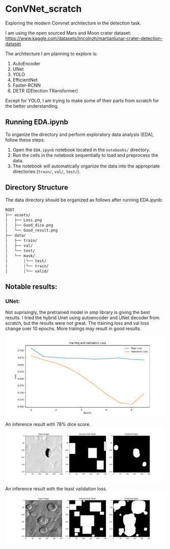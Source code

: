 # ConVNet_scratch
Exploring the modern Convnet architecture in the detection task. 

I am using the open sourced Mars and Moon crater dataset: https://www.kaggle.com/datasets/lincolnzh/martianlunar-crater-detection-dataset

The architecture I am planning to explore is:
1. AutoEncoder
2. UNet
3. YOLO
4. EfficientNet
5. Faster-RCNN
6. DETR (DEtection TRansformer)

Except for YOLO, I am trying to make some of their parts from scratch for the better understanding.

## Running EDA.ipynb
To organize the directory and perform exploratory data analysis (EDA), follow these steps:

1. Open the `EDA.ipynb` notebook located in the `notebooks/` directory.
2. Run the cells in the notebook sequentially to load and preprocess the data.
3. The notebook will automatically organize the data into the appropriate directories (`train/`, `val/`, `test/`).

## Directory Structure

The data directory should be organized as follows after running EDA.ipynb:

```
ROOT
├── assets/
│   ├── Loss.png
│   ├── Good_dice.png
│   └── Good_result.png
├── data/
│   ├── train/
│   ├── val/
│   └── test/
│   └── mask/
│       │└── test/
│       │└── train/
│       │└── valid/
```

## Notable results:

### UNet:
Not suprisingly, the pretrained model in smp library is giving the best results. I tried the hybrid Unet using autoencoder and UNet decoder from scratch, but the results were not great. 
The training loss and val loss change over 10 epochs. More traiings may result in good results.

![A sample result with a good crater result](assets/Loss.png)

An inference result with 78% dice score.
![A sample result with a good crater result](assets/Good_dice.png)

An inference result with the least validation loss.
![A sample result with a bad crater result](assets/Good_result.png)
